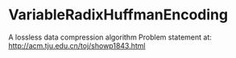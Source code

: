 # VariableRadixHuffmanEncoding
A lossless data compression algorithm
Problem statement at: http://acm.tju.edu.cn/toj/showp1843.html

